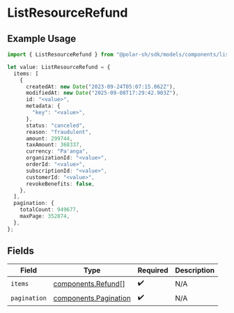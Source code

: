 # ListResourceRefund

## Example Usage

```typescript
import { ListResourceRefund } from "@polar-sh/sdk/models/components/listresourcerefund.js";

let value: ListResourceRefund = {
  items: [
    {
      createdAt: new Date("2023-09-24T05:07:15.062Z"),
      modifiedAt: new Date("2025-09-08T17:29:42.903Z"),
      id: "<value>",
      metadata: {
        "key": "<value>",
      },
      status: "canceled",
      reason: "fraudulent",
      amount: 299744,
      taxAmount: 368337,
      currency: "Pa'anga",
      organizationId: "<value>",
      orderId: "<value>",
      subscriptionId: "<value>",
      customerId: "<value>",
      revokeBenefits: false,
    },
  ],
  pagination: {
    totalCount: 949677,
    maxPage: 352874,
  },
};
```

## Fields

| Field                                                          | Type                                                           | Required                                                       | Description                                                    |
| -------------------------------------------------------------- | -------------------------------------------------------------- | -------------------------------------------------------------- | -------------------------------------------------------------- |
| `items`                                                        | [components.Refund](../../models/components/refund.md)[]       | :heavy_check_mark:                                             | N/A                                                            |
| `pagination`                                                   | [components.Pagination](../../models/components/pagination.md) | :heavy_check_mark:                                             | N/A                                                            |